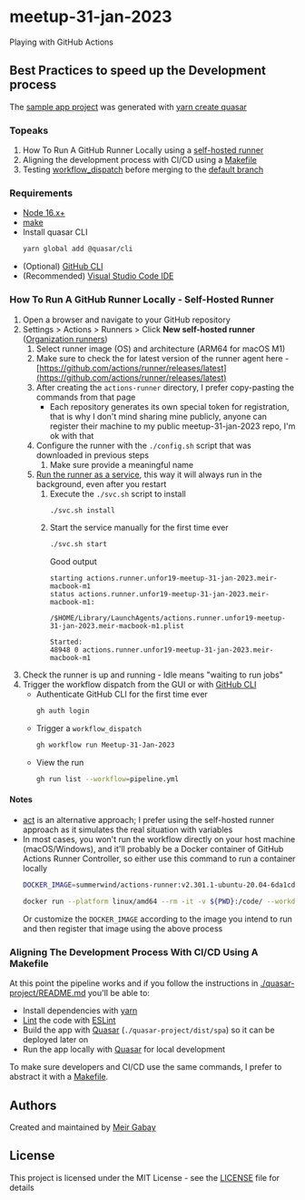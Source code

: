 # meetup-31-jan-2023

Playing with GitHub Actions

## Best Practices to speed up the Development process

The [sample app project](./quasar-project/) was generated with [yarn create quasar](https://quasar.dev/start/quasar-cli#tl-dr)


### Topeaks

1. How To Run A GitHub Runner Locally using a [self-hosted runner](https://docs.github.com/en/actions/hosting-your-own-runners/about-self-hosted-runners)
2. Aligning the development process with CI/CD using a [Makefile](https://opensource.com/article/18/8/what-how-makefile)
3. Testing [workflow_dispatch](https://docs.github.com/en/actions/using-workflows/events-that-trigger-workflows#workflow_dispatch) before merging to the [default branch](https://docs.github.com/en/repositories/configuring-branches-and-merges-in-your-repository/managing-branches-in-your-repository/changing-the-default-branch)

### Requirements

- [Node 16.x+](https://nodejs.org/en/download/current/)
- [make](https://www.gnu.org/software/make/)
- Install quasar CLI
    ```bash
    yarn global add @quasar/cli
    ```
- (Optional) [GitHub CLI](https://github.com/cli/cli#installation)
- (Recommended) [Visual Studio Code IDE](https://code.visualstudio.com/)

### How To Run A GitHub Runner Locally - Self-Hosted Runner

1. Open a browser and navigate to your GitHub repository
2. Settings > Actions > Runners > Click **New self-hosted runner** ([Organization runners](https://docs.github.com/en/actions/hosting-your-own-runners/adding-self-hosted-runners))
   1. Select runner image (OS) and architecture (ARM64 for macOS M1)
   2. Make sure to check the for latest version of the runner agent here - [https://github.com/actions/runner/releases/latest](https://github.com/actions/runner/releases/latest)
   3. After creating the `actions-runner` directory, I prefer copy-pasting the commands from that page
      -  Each repository generates its own special token for registration, that is why I don't mind sharing mine publicly, anyone can register their machine to my public meetup-31-jan-2023 repo, I'm ok with that
   4. Configure the runner with the `./config.sh` script that was downloaded in previous steps
      1. Make sure provide a meaningful name
   5. [Run the runner as a service](https://docs.github.com/en/actions/hosting-your-own-runners/configuring-the-self-hosted-runner-application-as-a-service), this way it will always run in the background, even after you restart
      1. Execute the `./svc.sh` script to install
         ```bash
         ./svc.sh install
         ```
      2. Start the service manually for the first time ever
            ```bash
            ./svc.sh start
            ```
         Good output
            ```
            starting actions.runner.unfor19-meetup-31-jan-2023.meir-macbook-m1
            status actions.runner.unfor19-meetup-31-jan-2023.meir-macbook-m1:

            /$HOME/Library/LaunchAgents/actions.runner.unfor19-meetup-31-jan-2023.meir-macbook-m1.plist

            Started:
            48948 0 actions.runner.unfor19-meetup-31-jan-2023.meir-macbook-m1         
            ```
3. Check the runner is up and running - Idle means "waiting to run jobs"
4. Trigger the workflow dispatch from the GUI or with [GitHub CLI](https://cli.github.com/)
   - Authenticate GitHub CLI for the first time ever
      ```bash
      gh auth login
      ```
   - Trigger a `workflow_dispatch`
      ```bash
      gh workflow run Meetup-31-Jan-2023
      ```
   - View the run
      ```bash
      gh run list --workflow=pipeline.yml
      ```

#### Notes

 - [act](https://github.com/nektos/act) is an alternative approach; I prefer using the self-hosted runner approach as it simulates the real situation with variables
 - In most cases, you won't run the workflow directly on your host machine (macOS/Windows), and it'll probably be a Docker container of GitHub Actions Runner Controller, so either use this command to run a container locally
   ```bash
   DOCKER_IMAGE=summerwind/actions-runner:v2.301.1-ubuntu-20.04-6da1cde
   ```
   ```bash
   docker run --platform linux/amd64 --rm -it -v ${PWD}:/code/ --workdir /code/ --entrypoint bash "$DOCKER_IMAGE"
   ```
   Or customize the `DOCKER_IMAGE` according to the image you intend to run and then register that image using the above process


### Aligning The Development Process With CI/CD Using A Makefile

At this point the pipeline works and if you follow the instructions in [./quasar-project/README.md](./quasar-project/README.md) you'll be able to:
- Install dependencies with [yarn](https://yarnpkg.com/)
- [Lint](https://en.wikipedia.org/wiki/Lint_(material)) the code with [ESLint](https://eslint.org/) 
- Build the app with [Quasar](https://quasar.dev/quasar-cli-vite/developing-spa/deploying#general-deployment) (`./quasar-project/dist/spa`) so it can be deployed later on
- Run the app locally with [Quasar](https://quasar.dev/start/quasar-cli#installation-project-scaffolding) for local development

To make sure developers and CI/CD use the same commands, I prefer to abstract it with a [Makefile](./Makefile).

## Authors

Created and maintained by [Meir Gabay](https://github.com/unfor19)

## License

This project is licensed under the MIT License - see the [LICENSE](https://github.com/unfor19/meetup-31-jan-2023/blob/master/LICENSE) file for details
